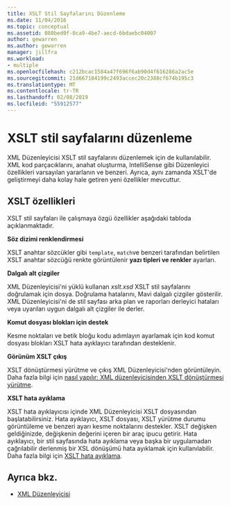 ```yaml
---
title: XSLT Stil Sayfalarını Düzenleme
ms.date: 11/04/2016
ms.topic: conceptual
ms.assetid: 080bed0f-0ca9-4be7-aecd-6bdaebc04007
author: gewarren
ms.author: gewarren
manager: jillfra
ms.workload:
- multiple
ms.openlocfilehash: c212bcac1584a47f696f6ab90d4f616286a2ac5e
ms.sourcegitcommit: 21d667104199c2493accec20c2388cf674b195c3
ms.translationtype: MT
ms.contentlocale: tr-TR
ms.lasthandoff: 02/08/2019
ms.locfileid: "55912577"
---
```

# <a name="edit-xslt-style-sheets"></a>XSLT stil sayfalarını düzenleme

XML Düzenleyicisi XSLT stil sayfalarını düzenlemek için de kullanılabilir. XML kod parçacıklarını, anahat oluşturma, IntelliSense gibi Düzenleyici özellikleri varsayılan yararlanın ve benzeri. Ayrıca, aynı zamanda XSLT'de geliştirmeyi daha kolay hale getiren yeni özellikler mevcuttur.

## <a name="xslt-features"></a>XSLT özellikleri
 XSLT stil sayfaları ile çalışmaya özgü özellikler aşağıdaki tabloda açıklanmaktadır.

 **Söz dizimi renklendirmesi**

 XSLT anahtar sözcükler gibi `template`, `match`ve benzeri tarafından belirtilen XSLT anahtar sözcüğü renkte görüntülenir **yazı tipleri ve renkler** ayarları.

 **Dalgalı alt çizgiler**

 XML Düzenleyicisi'ni yüklü kullanan *xslt.xsd* XSLT stil sayfalarını doğrulamak için dosya. Doğrulama hatalarını, Mavi dalgalı çizgiler gösterilir. XML Düzenleyicisi'ni de stil sayfası arka plan ve raporları derleyici hataları veya uyarıları uygun dalgalı alt çizgiler ile derler.

 **Komut dosyası blokları için destek**

 Kesme noktaları ve betik bloğu kodu adımlayın ayarlamak için kod komut dosyası blokları XSLT hata ayıklayıcı tarafından desteklenir.

 **Görünüm XSLT çıkış**

 XSLT dönüştürmesi yürütme ve çıkış XML Düzenleyicisi'nden görüntüleyin. Daha fazla bilgi için [nasıl yapılır: XML düzenleyicisinden XSLT dönüştürmesi yürütme](../xml-tools/how-to-execute-an-xslt-transformation-from-the-xml-editor.md).

 **XSLT hata ayıklama**

 XSLT hata ayıklayıcısı içinde XML Düzenleyicisi XSLT dosyasından başlatabilirsiniz. Hata ayıklayıcı, XSLT dosyası, XSLT yürütme durumu görüntüleme ve benzeri ayarı kesme noktalarını destekler. XSLT değişken geldiğinizde, değişkenin değerini içeren bir araç ipucu getirir. Hata ayıklayıcı, bir stil sayfasında hata ayıklama veya başka bir uygulamadan çağrılabilir derlenmiş bir XSL dönüşümü hata ayıklamak için kullanılabilir. Daha fazla bilgi için [XSLT hata ayıklama](../xml-tools/debugging-xslt.md).

## <a name="see-also"></a>Ayrıca bkz.

- [XML Düzenleyicisi](../xml-tools/xml-editor.md)